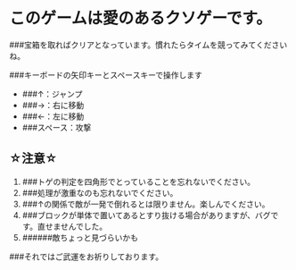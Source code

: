 # このゲームは愛のあるクソゲーです。
###宝箱を取ればクリアとなっています。慣れたらタイムを競ってみてくださいね。

###キーボードの矢印キーとスペースキーで操作します
- ###↑：ジャンプ
- ###→：右に移動
- ###←：左に移動
- ###スペース：攻撃  
  

## ☆注意☆
1. ###トゲの判定を四角形でとっていることを忘れないでください。
1. ###処理が激重なのも忘れないでください。
1. ###↑の関係で敵が一発で倒れるとは限りません。楽しんでください。
1. ###ブロックが単体で置いてあるとすり抜ける場合がありますが、バグです。直せませんでした。
1. ######敵ちょっと見づらいかも 


###それではご武運をお祈りしております。
